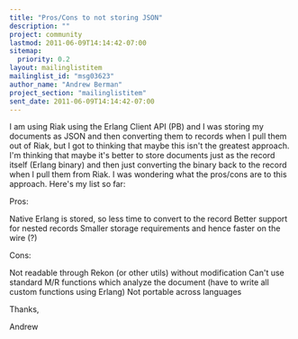 ```yaml
---
title: "Pros/Cons to not storing JSON"
description: ""
project: community
lastmod: 2011-06-09T14:14:42-07:00
sitemap:
  priority: 0.2
layout: mailinglistitem
mailinglist_id: "msg03623"
author_name: "Andrew Berman"
project_section: "mailinglistitem"
sent_date: 2011-06-09T14:14:42-07:00
---
```



I am using Riak using the Erlang Client API (PB) and I was storing my
documents as JSON and then converting them to records when I pull them out
of Riak, but I got to thinking that maybe this isn't the greatest approach.
I'm thinking that maybe it's better to store documents just as the record
itself (Erlang binary) and then just converting the binary back to the
record when I pull them from Riak. I was wondering what the pros/cons are
to this approach. Here's my list so far:

Pros:

Native Erlang is stored, so less time to convert to the record
Better support for nested records
Smaller storage requirements and hence faster on the wire (?)

Cons:

Not readable through Rekon (or other utils) without modification
Can't use standard M/R functions which analyze the document (have to write
all custom functions using Erlang)
Not portable across languages

Thanks,

Andrew
